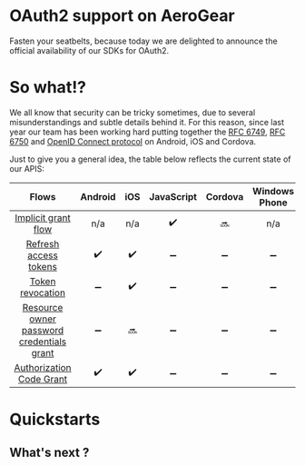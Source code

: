 # OAuth2 support on AeroGear

Fasten your seatbelts, because today we are delighted to announce the official availability of our SDKs for OAuth2.

# So what!?

We all know that security can be tricky sometimes, due to several misunderstandings and subtle details behind it. For this reason, since last year our team has been working hard putting together the [RFC 6749](https://tools.ietf.org/html/rfc6749), [RFC 6750](https://tools.ietf.org/html/rfc6750) and [OpenID Connect protocol](http://openid.net/connect/) on Android, iOS and Cordova.

Just to give you a general idea, the table below reflects the current state of our APIS:

| Flows          | Android | iOS | JavaScript | Cordova | Windows Phone |
|:---------------------:|:-------:|:---:|:----------:|:-------:|:-------------:|
|[Implicit grant flow](https://tools.ietf.org/html/rfc6749#section-4.2)|n/a|n/a|:heavy_check_mark:|:soon:|n/a|
|[Refresh access tokens](https://tools.ietf.org/html/rfc6749#section-4.3)|:heavy_check_mark:|:heavy_check_mark:|:heavy_minus_sign:|:heavy_minus_sign:|:heavy_minus_sign:|
|[Token revocation](http://tools.ietf.org/html/rfc7009#section-2)|:heavy_minus_sign:|:heavy_check_mark:|:heavy_minus_sign:|:heavy_minus_sign:|:heavy_minus_sign:|
|[Resource owner password credentials grant](https://tools.ietf.org/html/rfc6749#section-4.3) |:heavy_minus_sign:|:soon:|:heavy_minus_sign:|:heavy_minus_sign:|:heavy_minus_sign:|
|[Authorization Code Grant](https://tools.ietf.org/html/rfc6749#section-4.1)|:heavy_check_mark:|:heavy_check_mark:|:heavy_minus_sign:|:heavy_minus_sign:|:heavy_minus_sign:|

# Quickstarts

## What's next ?


